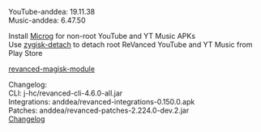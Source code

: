YouTube-anddea: 19.11.38  
Music-anddea: 6.47.50  

Install [Microg](https://github.com/ReVanced/GmsCore/releases) for non-root YouTube and YT Music APKs  
Use [zygisk-detach](https://github.com/j-hc/zygisk-detach) to detach root ReVanced YouTube and YT Music from Play Store  

[revanced-magisk-module](https://github.com/j-hc/revanced-magisk-module)  

Changelog:  
CLI: j-hc/revanced-cli-4.6.0-all.jar  
Integrations: anddea/revanced-integrations-0.150.0.apk  
Patches: anddea/revanced-patches-2.224.0-dev.2.jar  
[Changelog](https://github.com/anddea/revanced-patches/releases/tag/vdev.2)  

